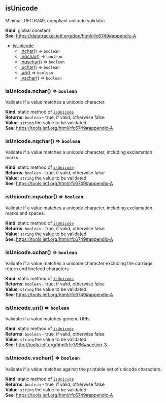 <a name="isUnicode"></a>

## isUnicode
Minimal, RFC 6749, compliant unicode validator.

**Kind**: global constant  
**See**: https://datatracker.ietf.org/doc/html/rfc6749#appendix-A  

* [isUnicode](#isUnicode)
    * [.nchar()](#isUnicode.nchar) ⇒ <code>boolean</code>
    * [.nqchar()](#isUnicode.nqchar) ⇒ <code>boolean</code>
    * [.nqschar()](#isUnicode.nqschar) ⇒ <code>boolean</code>
    * [.uchar()](#isUnicode.uchar) ⇒ <code>boolean</code>
    * [.uri()](#isUnicode.uri) ⇒ <code>boolean</code>
    * [.vschar()](#isUnicode.vschar) ⇒ <code>boolean</code>

<a name="isUnicode.nchar"></a>

### isUnicode.nchar() ⇒ <code>boolean</code>
Validate if a value matches a unicode character.

**Kind**: static method of [<code>isUnicode</code>](#isUnicode)  
**Returns**: <code>boolean</code> - true, if valid, otherwise false  
**Value**: <code>string</code> the value to be validated  
**See**: https://tools.ietf.org/html/rfc6749#appendix-A  
<a name="isUnicode.nqchar"></a>

### isUnicode.nqchar() ⇒ <code>boolean</code>
Validate if a value matches a unicode character, including exclamation marks.

**Kind**: static method of [<code>isUnicode</code>](#isUnicode)  
**Returns**: <code>boolean</code> - true, if valid, otherwise false  
**Value**: <code>string</code> the value to be validated  
**See**: https://tools.ietf.org/html/rfc6749#appendix-A  
<a name="isUnicode.nqschar"></a>

### isUnicode.nqschar() ⇒ <code>boolean</code>
Validate if a value matches a unicode character, including exclamation marks and spaces.

**Kind**: static method of [<code>isUnicode</code>](#isUnicode)  
**Returns**: <code>boolean</code> - true, if valid, otherwise false  
**Value**: <code>string</code> the value to be validated  
**See**: https://tools.ietf.org/html/rfc6749#appendix-A  
<a name="isUnicode.uchar"></a>

### isUnicode.uchar() ⇒ <code>boolean</code>
Validate if a value matches a unicode character excluding the carriage
return and linefeed characters.

**Kind**: static method of [<code>isUnicode</code>](#isUnicode)  
**Returns**: <code>boolean</code> - true, if valid, otherwise false  
**Value**: <code>string</code> the value to be validated  
**See**: https://tools.ietf.org/html/rfc6749#appendix-A  
<a name="isUnicode.uri"></a>

### isUnicode.uri() ⇒ <code>boolean</code>
Validate if a value matches generic URIs.

**Kind**: static method of [<code>isUnicode</code>](#isUnicode)  
**Returns**: <code>boolean</code> - true, if valid, otherwise false  
**Value**: <code>string</code> the value to be validated  
**See**: http://tools.ietf.org/html/rfc3986#section-3  
<a name="isUnicode.vschar"></a>

### isUnicode.vschar() ⇒ <code>boolean</code>
Validate if a value matches against the printable set of unicode characters.

**Kind**: static method of [<code>isUnicode</code>](#isUnicode)  
**Returns**: <code>boolean</code> - true, if valid, otherwise false  
**Value**: <code>string</code> the value to be validated  
**See**: https://tools.ietf.org/html/rfc6749#appendix-A  
